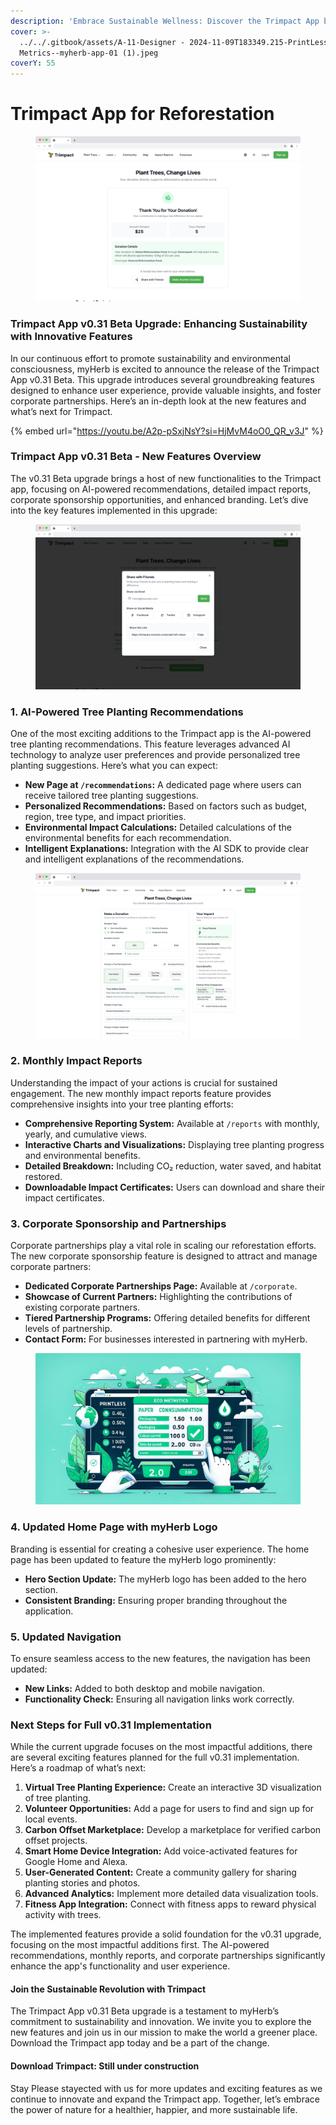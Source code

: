 ```yaml
---
description: 'Embrace Sustainable Wellness: Discover the Trimpact App by myHerb'
cover: >-
  ../../.gitbook/assets/A-11-Designer - 2024-11-09T183349.215-PrintLess Eco
  Metrics--myherb-app-01 (1).jpeg
coverY: 55
---
```


# Trimpact App for Reforestation



<figure><img src="../../.gitbook/assets/v0 (Trimpact 232212).png" alt=""><figcaption></figcaption></figure>

### **Trimpact App v0.31 Beta Upgrade: Enhancing Sustainability with Innovative Features**

In our continuous effort to promote sustainability and environmental consciousness, myHerb is excited to announce the release of the Trimpact App v0.31 Beta. This upgrade introduces several groundbreaking features designed to enhance user experience, provide valuable insights, and foster corporate partnerships. Here’s an in-depth look at the new features and what’s next for Trimpact.

{% embed url="https://youtu.be/A2p-pSxjNsY?si=HjMvM4oO0_QR_v3J" %}

### Trimpact App v0.31 Beta - New Features Overview

The v0.31 Beta upgrade brings a host of new functionalities to the Trimpact app, focusing on AI-powered recommendations, detailed impact reports, corporate sponsorship opportunities, and enhanced branding. Let’s dive into the key features implemented in this upgrade:

<figure><img src="../../.gitbook/assets/v0 (Trimpact 4.png" alt=""><figcaption></figcaption></figure>

### 1. AI-Powered Tree Planting Recommendations

One of the most exciting additions to the Trimpact app is the AI-powered tree planting recommendations. This feature leverages advanced AI technology to analyze user preferences and provide personalized tree planting suggestions. Here’s what you can expect:

* **New Page at `/recommendations`:** A dedicated page where users can receive tailored tree planting suggestions.
* **Personalized Recommendations:** Based on factors such as budget, region, tree type, and impact priorities.
* **Environmental Impact Calculations:** Detailed calculations of the environmental benefits for each recommendation.
* **Intelligent Explanations:** Integration with the AI SDK to provide clear and intelligent explanations of the recommendations.

<figure><img src="../../.gitbook/assets/v0 (Trimpact 2332).png" alt=""><figcaption></figcaption></figure>

### 2. Monthly Impact Reports

Understanding the impact of your actions is crucial for sustained engagement. The new monthly impact reports feature provides comprehensive insights into your tree planting efforts:

* **Comprehensive Reporting System:** Available at `/reports` with monthly, yearly, and cumulative views.
* **Interactive Charts and Visualizations:** Displaying tree planting progress and environmental benefits.
* **Detailed Breakdown:** Including CO₂ reduction, water saved, and habitat restored.
* **Downloadable Impact Certificates:** Users can download and share their impact certificates.

### 3. Corporate Sponsorship and Partnerships

Corporate partnerships play a vital role in scaling our reforestation efforts. The new corporate sponsorship feature is designed to attract and manage corporate partners:

* **Dedicated Corporate Partnerships Page:** Available at `/corporate`.
* **Showcase of Current Partners:** Highlighting the contributions of existing corporate partners.
* **Tiered Partnership Programs:** Offering detailed benefits for different levels of partnership.
* **Contact Form:** For businesses interested in partnering with myHerb.

<figure><img src="../../.gitbook/assets/A-11-Designer - 2024-11-09T183349.215-PrintLess Eco Metrics--myherb-app-01 (1).jpeg" alt=""><figcaption></figcaption></figure>

### 4. Updated Home Page with myHerb Logo

Branding is essential for creating a cohesive user experience. The home page has been updated to feature the myHerb logo prominently:

* **Hero Section Update:** The myHerb logo has been added to the hero section.
* **Consistent Branding:** Ensuring proper branding throughout the application.

### 5. Updated Navigation

To ensure seamless access to the new features, the navigation has been updated:

* **New Links:** Added to both desktop and mobile navigation.
* **Functionality Check:** Ensuring all navigation links work correctly.

### Next Steps for Full v0.31 Implementation

While the current upgrade focuses on the most impactful additions, there are several exciting features planned for the full v0.31 implementation. Here’s a roadmap of what’s next:

1. **Virtual Tree Planting Experience:** Create an interactive 3D visualization of tree planting.
2. **Volunteer Opportunities:** Add a page for users to find and sign up for local events.
3. **Carbon Offset Marketplace:** Develop a marketplace for verified carbon offset projects.
4. **Smart Home Device Integration:** Add voice-activated features for Google Home and Alexa.
5. **User-Generated Content:** Create a community gallery for sharing planting stories and photos.
6. **Advanced Analytics:** Implement more detailed data visualization tools.
7. **Fitness App Integration:** Connect with fitness apps to reward physical activity with trees.

The implemented features provide a solid foundation for the v0.31 upgrade, focusing on the most impactful additions first. The AI-powered recommendations, monthly reports, and corporate partnerships significantly enhance the app's functionality and user experience.

#### **Join the Sustainable Revolution with Trimpact**

The Trimpact App v0.31 Beta upgrade is a testament to myHerb’s commitment to sustainability and innovation. We invite you to explore the new features and join us in our mission to make the world a greener place. Download the Trimpact app today and be a part of the change.

#### **Download Trimpact: Still under construction**

Stay Please stayected with us for more updates and exciting features as we continue to innovate and expand the Trimpact app. Together, let’s embrace the power of nature for a healthier, happier, and more sustainable life.
